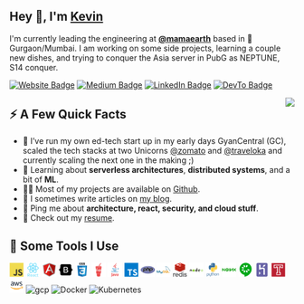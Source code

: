 <h2>Hey 👋, I'm <a href="https://kevinsolomon.com/">Kevin</a></h2>
<p>I'm currently leading the engineering at <strong><a href="https://www.mamaearth.in/">@mamaearth</a></strong> based in 🌁 Gurgaon/Mumbai. I am working on some side projects, learning a couple new dishes, and trying to conquer the Asia server in PubG as  NEPTUNE, S14 conquer.</p>
<p><a href="https://kevinsolomon.com"><img src="https://img.shields.io/badge/-kevinsolomon.com-4E69C8?style=flat-square&amp;labelColor=4E69C8&amp;logo=Firefox&amp;link=https://kevinsolomon.com" alt="Website Badge"></a> <a href="https://medium.com/@iamkevinsolomon"><img src="https://img.shields.io/badge/-@iamkevinsolomon-14c767?style=flat-square&amp;labelColor=14c767&amp;logo=Medium&amp;link=https://medium.com/@iamkevinsolomon" alt="Medium Badge"></a> <a href="https://www.linkedin.com/in/kevthedev/"><img src="https://img.shields.io/badge/-@kevthedev-0077B5?style=flat-square&amp;labelColor=0077B5&amp;logo=LinkedIn&amp;link=https://www.linkedin.com/in/kevthedev/" alt="LinkedIn Badge"></a> <a href="https://dev.to/ikevinsolomon"><img src="https://img.shields.io/badge/-@ikevinsolomon-0A0A0A?style=flat-square&amp;labelColor=0A0A0A&amp;logo=dev.to&amp;link=https://dev.to/ikevinsolomon" alt="DevTo Badge"></a></p>
<img align="right" src="https://media1.giphy.com/media/13HgwGsXF0aiGY/giphy.gif" />
<h2>⚡️ A Few Quick Facts</h2>
<ul>
  <li>🔭 I’ve run my own ed-tech start up in my early days GyanCentral (GC),  scaled the tech stacks at two Unicorns <a href="https://www.zomato.com">@zomato</a> and <a href="https://www.traveloka.com">@traveloka</a> and currently scaling the next one in the making ;)</li>
<li>🧐 Learning about <strong>serverless architectures</strong>, <strong>distributed systems</strong>, and a bit of <strong>ML</strong>.</li>
<li>👨‍💻 Most of my projects are available on <a href="https://github.com/ikevinsolomon">Github</a>.</li>
<li>📝 I sometimes write articles on <a href="https://kevinsolomon.com">my blog</a>.</li>
<li>💬 Ping me about <strong>architecture, react, security, and cloud stuff</strong>.</li>
<li>📙 Check out my <a href="https://www.kevinsolomon.com/resume/resume.pdf">resume</a>.</li>
</ul>

<h2>🚀 Some Tools I Use</h2>
<p align="left">
<img src="https://raw.githubusercontent.com/devicons/devicon/master/icons/javascript/javascript-original.svg" alt="javascript" width="25" height="25" />
<img src="https://raw.githubusercontent.com/devicons/devicon/master/icons/react/react-original-wordmark.svg" alt="react" width="25" height="25" />
<img src="https://raw.githubusercontent.com/devicons/devicon/master/icons/angularjs/angularjs-original.svg" alt="angular-js" width="25" height="25" />
<img src="https://raw.githubusercontent.com/devicons/devicon/master/icons/bootstrap/bootstrap-plain.svg" alt="bootstrap" width="25" height="25" />
<img src="https://raw.githubusercontent.com/devicons/devicon/master/icons/css3/css3-original-wordmark.svg" alt="css3" width="25" height="25" />
<img src="https://raw.githubusercontent.com/devicons/devicon/master/icons/gulp/gulp-plain.svg" alt="gulp" width="25" height="25" />
<img src="https://raw.githubusercontent.com/devicons/devicon/master/icons/java/java-original-wordmark.svg" alt="java" width="25" height="25" />
<img src="https://raw.githubusercontent.com/devicons/devicon/master/icons/typescript/typescript-original.svg" alt="typescript" width="25" height="25" />
<img src="https://raw.githubusercontent.com/devicons/devicon/master/icons/php/php-original.svg" alt="php" width="25" height="25" />
<img src="https://raw.githubusercontent.com/devicons/devicon/master/icons/mysql/mysql-original-wordmark.svg" alt="mysql" width="25" height="25" />
<img src="https://raw.githubusercontent.com/devicons/devicon/master/icons/redis/redis-original-wordmark.svg" alt="redis" width="25" height="25" />
<img src="https://raw.githubusercontent.com/devicons/devicon/master/icons/nodejs/nodejs-original-wordmark.svg" alt="nodejs" width="25" height="25" />
<img src="https://raw.githubusercontent.com/devicons/devicon/master/icons/python/python-original-wordmark.svg" alt="python" width="25" height="25" />
<img src="https://raw.githubusercontent.com/devicons/devicon/master/icons/nginx/nginx-original.svg" alt="nginx" width="25" height="25" />
<img src="https://raw.githubusercontent.com/devicons/devicon/master/icons/cucumber/cucumber-plain.svg" alt="cucumber" width="25" height="25" />
<img src="https://raw.githubusercontent.com/devicons/devicon/master/icons/heroku/heroku-plain.svg" alt="heroku" width="25" height="25" />
<img src="https://raw.githubusercontent.com/devicons/devicon/master/icons/travis/travis-plain.svg" alt="travis" width="25" height="25" />
<img src="https://raw.githubusercontent.com/github/explore/80688e429a7d4ef2fca1e82350fe8e3517d3494d/topics/aws/aws.png" alt="aws" width="25" height="25" />
<img src="https://www.vectorlogo.zone/logos/google_cloud/google_cloud-icon.svg" alt="gcp" width="25" height="25" />
<img src="https://devicons.github.io/devicon/devicon.git/icons/docker/docker-original-wordmark.svg" alt="Docker" width="25" height="25" />
<img src="https://www.vectorlogo.zone/logos/kubernetes/kubernetes-icon.svg" alt="Kubernetes" width="25" height="25" />
</p>

